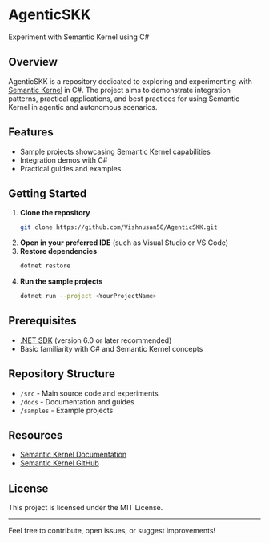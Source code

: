 # AgenticSKK

Experiment with Semantic Kernel using C#

## Overview
AgenticSKK is a repository dedicated to exploring and experimenting with [Semantic Kernel](https://github.com/microsoft/semantic-kernel) in C#. The project aims to demonstrate integration patterns, practical applications, and best practices for using Semantic Kernel in agentic and autonomous scenarios.

## Features
- Sample projects showcasing Semantic Kernel capabilities
- Integration demos with C#
- Practical guides and examples

## Getting Started
1. **Clone the repository**
   ```bash
   git clone https://github.com/Vishnusan58/AgenticSKK.git
   ```
2. **Open in your preferred IDE** (such as Visual Studio or VS Code)
3. **Restore dependencies**
   ```bash
   dotnet restore
   ```
4. **Run the sample projects**
   ```bash
   dotnet run --project <YourProjectName>
   ```

## Prerequisites
- [.NET SDK](https://dotnet.microsoft.com/download) (version 6.0 or later recommended)
- Basic familiarity with C# and Semantic Kernel concepts

## Repository Structure
- `/src` - Main source code and experiments
- `/docs` - Documentation and guides
- `/samples` - Example projects

## Resources
- [Semantic Kernel Documentation](https://learn.microsoft.com/en-us/semantic-kernel/)
- [Semantic Kernel GitHub](https://github.com/microsoft/semantic-kernel)

## License
This project is licensed under the MIT License.

---
Feel free to contribute, open issues, or suggest improvements!